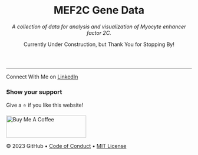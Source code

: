 <header>

<!--
  <<< Author notes: Course header >>>
  Include a 1280×640 image, course title in sentence case, and a concise description in emphasis.
  In your repository settings: enable template repository, add your 1280×640 social image, auto delete head branches.
  Add your open source license, GitHub uses MIT license.
-->

# MEF2C Gene Data

_A collection of data for analysis and visualization of Myocyte enhancer factor 2C._

Currently Under Construction, but Thank You for Stopping By!

</header>

<!--


<footer>

<!--
  <<< Author notes: Footer >>>
  Add a link to get support, GitHub status page, code of conduct, license link.
-->

---

Connect With Me on [LinkedIn](https://www.linkedin.com/in/aquesha-addison/)

### Show your support

Give a ⭐ if you like this website!

<a href="[https://buymeacoffee.com/aaapyqueen]" target="_blank"><img src="https://cdn.buymeacoffee.com/buttons/v2/default-violet.png" alt="Buy Me A Coffee" height= "60px" width= "217px" ></a>

&copy; 2023 GitHub &bull; [Code of Conduct](https://www.contributor-covenant.org/version/2/1/code_of_conduct/code_of_conduct.md) &bull; [MIT License](https://gh.io/mit)

</footer>
